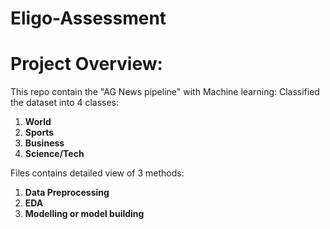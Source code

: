 # Eligo-Assessment

# Project Overview:
This repo contain the "AG News pipeline" with Machine learning:
Classified the dataset into 4 classes:
1. **World**
2. **Sports**
3. **Business**
4. **Science/Tech**

Files contains detailed view of 3 methods:
1. **Data Preprocessing**
2. **EDA**
3. **Modelling or model building**




